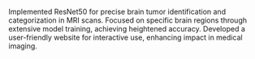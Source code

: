 Implemented ResNet50 for precise brain tumor identification and categorization in MRI scans.
Focused on specific brain regions through extensive model training, achieving heightened accuracy. Developed a user-friendly website for interactive use, enhancing impact in medical imaging.
